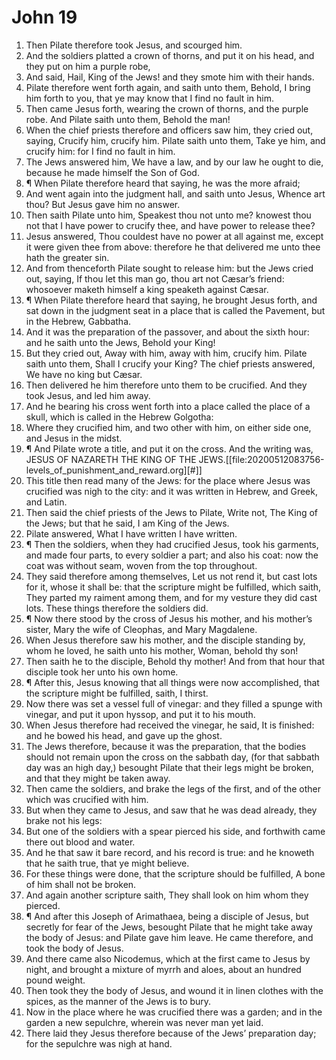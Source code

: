 ﻿# John  19
1. Then Pilate therefore took Jesus, and scourged him. 
2. And the soldiers platted a crown of thorns, and put it on his head, and they put on him a purple robe, 
3. And said, Hail, King of the Jews! and they smote him with their hands. 
4. Pilate therefore went forth again, and saith unto them, Behold, I bring him forth to you, that ye may know that I find no fault in him. 
5. Then came Jesus forth, wearing the crown of thorns, and the purple robe. And Pilate saith unto them, Behold the man! 
6. When the chief priests therefore and officers saw him, they cried out, saying, Crucify him, crucify him. Pilate saith unto them, Take ye him, and crucify him: for I find no fault in him. 
7. The Jews answered him, We have a law, and by our law he ought to die, because he made himself the Son of God. 
8. ¶ When Pilate therefore heard that saying, he was the more afraid; 
9. And went again into the judgment hall, and saith unto Jesus, Whence art thou? But Jesus gave him no answer. 
10. Then saith Pilate unto him, Speakest thou not unto me? knowest thou not that I have power to crucify thee, and have power to release thee? 
11. Jesus answered, Thou couldest have no power at all against me, except it were given thee from above: therefore he that delivered me unto thee hath the greater sin. 
12. And from thenceforth Pilate sought to release him: but the Jews cried out, saying, If thou let this man go, thou art not Cæsar’s friend: whosoever maketh himself a king speaketh against Cæsar. 
13. ¶ When Pilate therefore heard that saying, he brought Jesus forth, and sat down in the judgment seat in a place that is called the Pavement, but in the Hebrew, Gabbatha. 
14. And it was the preparation of the passover, and about the sixth hour: and he saith unto the Jews, Behold your King! 
15. But they cried out, Away with him, away with him, crucify him. Pilate saith unto them, Shall I crucify your King? The chief priests answered, We have no king but Cæsar. 
16. Then delivered he him therefore unto them to be crucified. And they took Jesus, and led him away. 
17. And he bearing his cross went forth into a place called the place of a skull, which is called in the Hebrew Golgotha: 
18. Where they crucified him, and two other with him, on either side one, and Jesus in the midst. 
19. ¶ And Pilate wrote a title, and put it on the cross. And the writing was, JESUS OF NAZARETH THE KING OF THE JEWS.[[file:20200512083756-levels_of_punishment_and_reward.org][#]] 
20. This title then read many of the Jews: for the place where Jesus was crucified was nigh to the city: and it was written in Hebrew, and Greek, and Latin. 
21. Then said the chief priests of the Jews to Pilate, Write not, The King of the Jews; but that he said, I am King of the Jews. 
22. Pilate answered, What I have written I have written. 
23. ¶ Then the soldiers, when they had crucified Jesus, took his garments, and made four parts, to every soldier a part; and also his coat: now the coat was without seam, woven from the top throughout. 
24. They said therefore among themselves, Let us not rend it, but cast lots for it, whose it shall be: that the scripture might be fulfilled, which saith, They parted my raiment among them, and for my vesture they did cast lots. These things therefore the soldiers did. 
25. ¶ Now there stood by the cross of Jesus his mother, and his mother’s sister, Mary the wife of Cleophas, and Mary Magdalene. 
26. When Jesus therefore saw his mother, and the disciple standing by, whom he loved, he saith unto his mother, Woman, behold thy son! 
27. Then saith he to the disciple, Behold thy mother! And from that hour that disciple took her unto his own home. 
28. ¶ After this, Jesus knowing that all things were now accomplished, that the scripture might be fulfilled, saith, I thirst. 
29. Now there was set a vessel full of vinegar: and they filled a spunge with vinegar, and put it upon hyssop, and put it to his mouth. 
30. When Jesus therefore had received the vinegar, he said, It is finished: and he bowed his head, and gave up the ghost. 
31. The Jews therefore, because it was the preparation, that the bodies should not remain upon the cross on the sabbath day, (for that sabbath day was an high day,) besought Pilate that their legs might be broken, and that they might be taken away. 
32. Then came the soldiers, and brake the legs of the first, and of the other which was crucified with him. 
33. But when they came to Jesus, and saw that he was dead already, they brake not his legs: 
34. But one of the soldiers with a spear pierced his side, and forthwith came there out blood and water. 
35. And he that saw it bare record, and his record is true: and he knoweth that he saith true, that ye might believe. 
36. For these things were done, that the scripture should be fulfilled, A bone of him shall not be broken. 
37. And again another scripture saith, They shall look on him whom they pierced. 
38. ¶ And after this Joseph of Arimathaea, being a disciple of Jesus, but secretly for fear of the Jews, besought Pilate that he might take away the body of Jesus: and Pilate gave him leave. He came therefore, and took the body of Jesus. 
39. And there came also Nicodemus, which at the first came to Jesus by night, and brought a mixture of myrrh and aloes, about an hundred pound weight. 
40. Then took they the body of Jesus, and wound it in linen clothes with the spices, as the manner of the Jews is to bury. 
41. Now in the place where he was crucified there was a garden; and in the garden a new sepulchre, wherein was never man yet laid. 
42. There laid they Jesus therefore because of the Jews’ preparation day; for the sepulchre was nigh at hand. 
